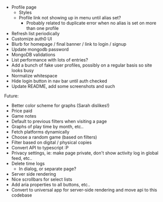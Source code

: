 - Profile page
  - Styles
  - Profile link not showing up in menu until alias set?
    - Probably related to duplicate error when no alias is set on more than one profile
- Refresh list periodically
- Customize auth0 UI
- Blurb for homepage / final banner / link to login / signup
- Update mongodb password
- MongoDB validations
- List performance with lots of entries?
- Add a bunch of fake user profiles, possibly on a regular basis so site looks busy
- Normalize whitespace
- Hide login button in nav bar until auth checked
- Update README, add some screenshots and such

Future:

- Better color scheme for graphs (Sarah dislikes!)
- Price paid
- Game notes
- Default to previous filters when visiting a page
- Graphs of play time by month, etc..
- Fetch platforms dynamically
- Choose a random game (based on filters)
- Filter based on digital / physical copies
- Convert API to typescript :P
- Privacy settings, ie: make page private, don't show activity log in global feed, etc..
- Delete time logs
  - In dialog, or separate page?
- Server side rendering
- Nice scrollbars for select lists
- Add aria properties to all buttons, etc..
- Convert to universal app for server-side rendering and move api to this codebase